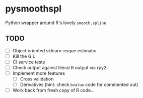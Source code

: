 # pysmoothspl
Python wrapper around R's lovely `smooth.spline`


## TODO

* [ ] Object oriented sklearn-esque estimator
* [ ] Kill the GIL
* [ ] CI service tests
* [ ] Check output against literal R output via rpy2
* [ ] Implement more features
    * [ ] Cross validation
    * [ ] Derivatives (hint: check `bvalue` code for commented out)
* [ ] Work back from fresh copy of R code...

